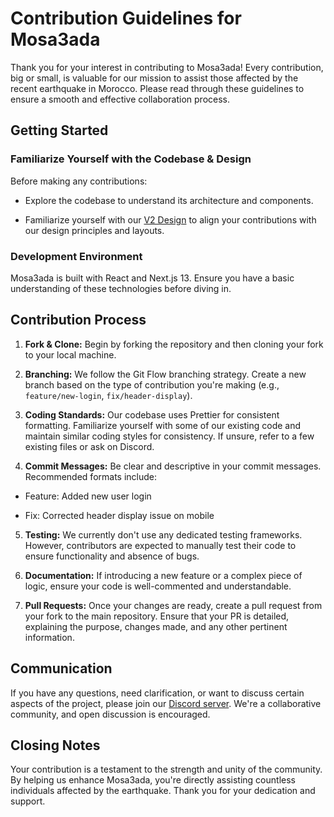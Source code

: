 # Contribution Guidelines for Mosa3ada

Thank you for your interest in contributing to Mosa3ada! Every contribution, big or small, is valuable for our mission to assist those affected by the recent earthquake in Morocco. Please read through these guidelines to ensure a smooth and effective collaboration process.

## Getting Started

### Familiarize Yourself with the Codebase & Design

Before making any contributions:

- Explore the codebase to understand its architecture and components.

- Familiarize yourself with our [V2 Design](https://www.figma.com/file/ryAPPQ4sA1s1dxoptitkTk/Mosa3ada-Project---V2?mode=dev) to align your contributions with our design principles and layouts.

### Development Environment

Mosa3ada is built with React and Next.js 13. Ensure you have a basic understanding of these technologies before diving in.

## Contribution Process

1.  **Fork & Clone:** Begin by forking the repository and then cloning your fork to your local machine.

2.  **Branching:** We follow the Git Flow branching strategy. Create a new branch based on the type of contribution you're making (e.g., `feature/new-login`, `fix/header-display`).

3.  **Coding Standards:** Our codebase uses Prettier for consistent formatting. Familiarize yourself with some of our existing code and maintain similar coding styles for consistency. If unsure, refer to a few existing files or ask on Discord.

4.  **Commit Messages:** Be clear and descriptive in your commit messages. Recommended formats include:

- Feature: Added new user login

- Fix: Corrected header display issue on mobile

5.  **Testing:** We currently don't use any dedicated testing frameworks. However, contributors are expected to manually test their code to ensure functionality and absence of bugs.

6.  **Documentation:** If introducing a new feature or a complex piece of logic, ensure your code is well-commented and understandable.

7.  **Pull Requests:** Once your changes are ready, create a pull request from your fork to the main repository. Ensure that your PR is detailed, explaining the purpose, changes made, and any other pertinent information.

## Communication

If you have any questions, need clarification, or want to discuss certain aspects of the project, please join our [Discord server](https://discord.gg/n2FvJwHN). We're a collaborative community, and open discussion is encouraged.

## Closing Notes

Your contribution is a testament to the strength and unity of the community. By helping us enhance Mosa3ada, you're directly assisting countless individuals affected by the earthquake. Thank you for your dedication and support.
